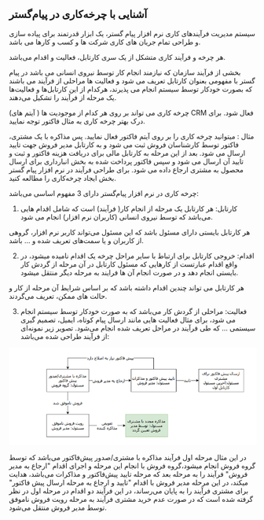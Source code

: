 ﻿## آشنایی با چرخه‌کاری در پیام‌گستر


سیستم مدیریت فرآیندهای کاری نرم افزار پیام گستر، یک ابزار  قدرتمند برای پیاده سازی و طراحی تمام جریان های کاری شرکت ها و کسب و کارها می باشد. 

 هر چرخه و فرآیند کاری متشکل از یک سری کارتابل، فعالیت و اقدام می‌باشد. 
 
بخشی از فرآیند سازمان که نیازمند انجام کار توسط نیروی انسانی می باشد در پیام گستر با مفهومی بعنوان کارتابل تعریف می شود و فعالیت ها مراحلی از فرآیند می باشند که  بصورت خودکار توسط سیستم انجام می پذیرند، هرکدام از این کارتابل‌ها و فعالیت‌ها یک مرحله از فرآیند را تشکیل می‌دهند.

چرخه کاری می تواند بر روی هر کدام از موجودیت ها ( آیتم های) CRM فعال شود. برای درک بهتر چرخه کاری به مثال فاکتور توجه نمایید.

مثال : میتوانید چرخه کاری را بر روی آیتم فاکتور فعال نمایید. پس مذاکره با یک مشتری، فاکتور توسط کارشناسان فروش ثبت می شود و به کارتابل مدیر فروش جهت تایید ارسال می شود. بعد از این مرحله به کارتابل مالی برای دریافت هزینه فاکتور و ثبت و تایید آن ارسال می شود و سپس فاکتور  پرداخت شده به بخش انبارداری برای ارسال محصول به مشتری ارجاع داده می شود. برای طراحی  فرآیند در نرم افزار پیام گستر بخش ایجاد چرخه‌کاری را مطالعه کنید. 

چرخه کاری در نرم افزار پیام‌گستر دارای 3 مفهوم اساسی می‌باشد:

1)	کارتابل: هر کارتابل یک مرحله از انجام کار( فرآیند) است که شامل اقدام هایی می‌باشد که توسط نیروی انسانی (کاربران نرم افزار) انجام می شود.

هر کارتابل بایستی دارای مسئول باشد که این مسئول می‌تواند کاربر نرم افزار، گروهی از کاربران و یا سمت‌های تعریف شده و ... باشد.

2)	اقدام: خروجی کارتابل برای ارتباط با سایر مراحل چرخه یک اقدام نامیده میشود، در واقع اقدام عبارتست از کارهایی که مسئول کارتابل در آن مرحله از گردش کار بایستی انجام دهد و در صورت انجام آن ها فرایند به مرحله دیگر منتقل می‍شود.

 هر کارتابل می تواند چندین اقدام داشته باشد که بر اساس شرایط آن مرحله از کار و حالت های ممکن، تعریف می‌گردند.
 
3)	فعالیت: مراحلی از گردش کار می‌باشد که به صورت خودکار توسط سیستم انجام می شود، برای مثال فعالیت هایی مانند ارسال پیام کوتاه، ایمیل، تصمیم گیری سیستمی ... که طی فرآیند در مراحل تعریف شده انجام می‌شود.
تصویر زیر نمونه‌ای از فرآیند طراحی شده می‌باشد:

![](Process1.png)


در این مثال مرحله اول فرآیند مذاکره با مشتری/صدور پیش‌فاکتور می‌باشد که توسط گروه فروش انجام میشود،گروه فروش با انجام این مرحله و اجرای اقدام "ارجاع به مدیر فروش" فرآیند را به مرحله بعد که مرحله تایید پیش‌فاکتور و مذاکرات می‌باشد، هدایت میکند، در این مرحله مدیر فروش با اقدام "تایید و ارجاع به مرحله ارسال پیش فاکتور" برای مشتری فرآیند را به پایان می‌رساند، در این فرآیند دو اقدام در مرحله اول در نظر گرفته شده است که در صورت عدم خرید مشتری فرآیند به مرحله رویت فروش ناموفق توسط مدیر فروش منتقل می‌شود.





